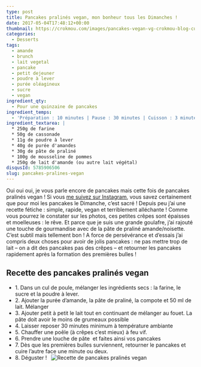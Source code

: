 ```yaml
---
type: post
title: Pancakes pralinés vegan, mon bonheur tous les Dimanches !
date: 2017-05-04T17:48:12+00:00
thumbnail: https://crokmou.com/images/pancakes-vegan-vg-crokmou-blog-cuisine-voyage-1.jpg
categories:
  - Desserts
tags:
  - amande
  - brunch
  - lait vegetal
  - pancake
  - petit dejeuner
  - poudre à lever
  - purée oléagineux
  - sucre
  - vegan
ingredient_qty:
  - Pour une quinzaine de pancakes
ingredient_temps:
  - 'Préparation : 10 minutes | Pause : 30 minutes | Cuisson : 3 minutes'
ingredient_textarea: |
  * 250g de farine
  * 50g de cassonade
  * 11g de poudre à lever
  * 40g de purée d'amandes
  * 30g de pâte de praliné
  * 100g de mousseline de pommes
  * 250g de lait d'amande (ou autre lait végétal)
disqusId: 5785906506
slug: pancakes-pralines-vegan
---
```


Oui oui oui, je vous parle encore de pancakes mais cette fois de pancakes pralinés vegan ! Si vous [me suivez sur Instagram](https://www.instagram.com/crokmou.blog/), vous savez certainement que pour moi les pancakes le Dimanche, c’est sacré ! Depuis peu j’ai une recette fétiche : simple, rapide, vegan et terriblement alléchante ! Comme vous pourrez le constater sur les photos, ces petites crêpes sont épaisses et moelleuses : le rêve. Et parce que je suis une grande goulafre, j’ai rajouté une touche de gourmandise avec de la pâte de praliné amande/noisette. C’est subtil mais tellement bon ! A force de persévérance et d’essais j’ai compris deux choses pour avoir de jolis pancakes : ne pas mettre trop de lait – on a dit des pancakes pas des crêpes – et retourner les pancakes rapidement après la formation des premières bulles !  

## **Recette des pancakes pralinés vegan**

* 1\. Dans un cul de poule, mélanger les ingrédients secs : la farine, le sucre et la poudre à lever.
* 2\. Ajouter la purée d’amande, la pâte de praliné, la compote et 50 ml de lait. Mélanger
* 3\. Ajouter petit à petit le lait tout en continuant de mélanger au fouet. La pâte doit avoir le moins de grumeaux possible
* 4\. Laisser reposer 30 minutes minimum à température ambiante
* 5\. Chauffer une poêle (à crêpes c’est mieux) à feu vif.
* 6\. Prendre une louche de pâte  et faites ainsi vos pancakes
* 7\. Dès que les premières bulles surviennent, retourner le pancakes et cuire l’autre face une minute ou deux.
* 8\. Déguster !   ![Recette de pancakes pralinés vegan](https://crokmou.com/images/pancakes-vegan-vg-crokmou-blog-cuisine-voyage-1-1_uuzptg.jpg "Recette de pancakes pralinés vegan")
